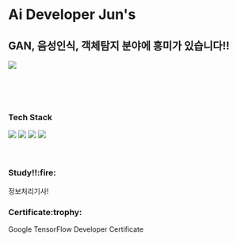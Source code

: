 
<h1><strong>Ai Developer Jun's</strong></h1>

<h2>GAN, 음성인식, 객체탐지 분야에 흥미가 있습니다!!</h2>
<a href = "https://velog.io/@variablejun"><img src = "https://img.shields.io/badge/Velog-#D1B2FF.svg?&style=for-the-badge&logo=Velog&logoColor=white"/></a>
<br><br>
  
<br><br>
  

  
<h3>Tech Stack</h3>
<div>
<img src="https://img.shields.io/badge/Python-3766AB?style=flat-square&logo=Python&logoColor=white"/>
<img src="https://img.shields.io/badge/C-3766AB?style=flat-square&logo=C&logoColor=white"/>
<img src="https://img.shields.io/badge/TensorFlow-3766AB?style=flat-square&logo=TensorFlow&logoColor=white"/>
<img src="https://img.shields.io/badge/Keras-3766AB?style=flat-square&logo=Keras&logoColor=white"/>
</div>
<br><br>

<h3>Study!!:fire:</h3>
정보처리기사!
  
<h3>Certificate:trophy:</h3>
Google TensorFlow Developer Certificate
<!--
![Anurag's GitHub stats](https://github-readme-stats.vercel.app/api?username=variablejun&show_icons=true&theme=radical)

[![Hits](https://hits.seeyoufarm.com/api/count/incr/badge.svg?url=https%3A%2F%2Fgithub.com%2Fvariablejun&count_bg=%2368FDFF&title_bg=%23BF76F5&icon=&icon_color=%23E7E7E7&title=Hi%2C+Caravan&edge_flat=false)](https://hits.seeyoufarm.com)
-->
<!--
**variablejun/variablejun** is a ✨ _special_ ✨ repository because its `README.md` (this file) appears on your GitHub profile.

Here are some ideas to get you started:

- 🔭 I’m currently working on ...
- 🌱 I’m currently learning ...
- 👯 I’m looking to collaborate on ...
- 🤔 I’m looking for help with ...
- 💬 Ask me about ...
- 📫 How to reach me: ...
- 😄 Pronouns: ...
- ⚡ Fun fact: ...
-->
